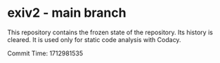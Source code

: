 # exiv2 - main branch

This repository contains the frozen state of the repository.
Its history is cleared. It is used only for static code
analysis with Codacy.

Commit Time: 1712981535